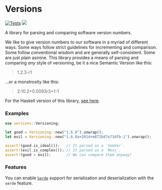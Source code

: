 # Versions

[![Tests](https://github.com/fosskers/rs-versions/workflows/Tests/badge.svg)](https://github.com/fosskers/rs-versions/actions)
[![](https://img.shields.io/crates/v/versions.svg)](https://crates.io/crates/versions)

A library for parsing and comparing software version numbers.

We like to give version numbers to our software in a myriad of different ways.
Some ways follow strict guidelines for incrementing and comparison. Some follow
conventional wisdom and are generally self-consistent. Some are just plain
asinine. This library provides a means of parsing and comparing *any* style of
versioning, be it a nice Semantic Version like this:

> 1.2.3-r1

...or a monstrosity like this:

> 2:10.2+0.0093r3+1-1

For the Haskell version of this library, [see
here](http://hackage.haskell.org/package/versions).

### Examples

```rust
use versions::Versioning;

let good = Versioning::new("1.6.0").unwrap();
let evil = Versioning::new("1.6.0a+2014+m872b87e73dfb-1").unwrap();

assert!(good.is_ideal());   // It parsed as a `SemVer`.
assert!(evil.is_complex()); // It parsed as a `Mess`.
assert!(good > evil);       // We can compare them anyway!
```

### Features

You can enable [`Serde`](https://serde.rs/) support for serialization and
deserialization with the `serde` feature.
